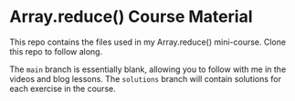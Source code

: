 # Array.reduce() Course Material

This repo contains the files used in my Array.reduce() mini-course. Clone this repo to follow along.

The `main` branch is essentially blank, allowing you to follow with me in the videos and blog lessons. The `solutions` branch will contain solutions for each exercise in the course.
